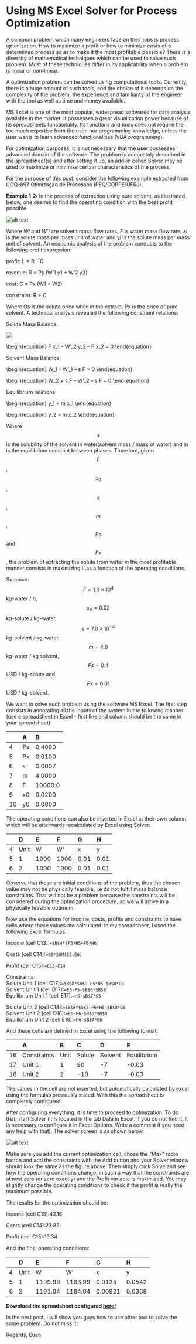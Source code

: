 # Using MS Excel Solver for Process Optimization

A common problem which many engineers face on their jobs is process optimization. How to maximize a profit or how to minimize costs of a determined process so as to make it the most profitable possible? There is a diversity of mathematical techniques which can be used to solve such problem. Most of these techniques differ in its applicability when a problem is linear or non-linear.

A optimization problem can be solved using computational tools. Currently, there is a huge amount of such tools, and the choice of it depends on the complexity of the problem, the experience and familiarity of the engineer with the tool as well as time and money available.

MS Excel is one of the most popular, widespread softwares for data analysis available in the market. It possesses a great visualization power because of its spreadsheets functionality. Its functions and tools does not require the too much expertise from the user, nor programming knowledge, unless the user wants to learn advanced functionalities (VBA programming).

For optimization purposes, it is not necessary that the user possesses advanced domain of the software. The problem is completely described in the spreadsheet(s) and after setting it up, an add-in called Solver may be used to maximize or minimize certain characteristics of the process.

For the purpose of this post, consider the following example extracted from COQ-897 Otimização de Processos (PEQ/COPPE/UFRJ).

**Example 1.2:** In the process of extraction using pure solvent, as illustrated below, one desires to find the operating condition with the best profit possible.

![alt text](img/2018-08-04-optimization-excel/extraction_process.png)

Where *Wi* and *W'i* are solvent mass flow rates, *F* is water mass flow rate, *xi* is the solute mass per mass unit of water and yi is the solute mass per mass unit of solvent. An economic analysis of the problem conducts to the following profit expression:

profit: L = R – C

revenue: R = Ps (W’1 y1 + W’2 y2)

cost: C = Px (W1 + W2)

constraint: R &gt; C

Where Os is the solute price while in the extract, Px is the price of pure solvent. A technical analysis revealed the following constraint relations:

Solute Mass Balance:

<!-- F x_0 – W'_1 y_1 – F x_1 = 0 -->

<img src="http://latex.codecogs.com/gif.latex?Fx_{0}–W'_{1}y_{1}–Fx_{1}=0" border="0"/>

\begin{equation}
F x_1 – W’_2 y_2 – F x_2 = 0
\end{equation}

Solvent Mass Balance:

\begin{equation}
W_1 – W’_1 – s F = 0
\end{equation}

\begin{equation}
W_2 + s F – W’_2 – s F = 0
\end{equation}

Equilibrium relations:

\begin{equation}
y_1 = m x_1
\end{equation}

\begin{equation}
y_2 = m x_2
\end{equation}

Where $$s$$ is the solubility of the solvent in water(solvent mass / mass of water) and m is the equilibrium constant between phases. Therefore, given $$F$$, $$x_0$$, $$s$$, $$m$$, $$Ps$$ and $$Px$$, the problem of extracting the solute from water in the most profitable manner consists in maximizing L as a function of the operating conditions.

Suppose:  
$$F = 1.0 \times 10^4$$ kg-water / h,  
$$x_0 = 0.02 $$ kg-solute / kg-water,  
$$s = 7.0 \times 10^{-4}$$ kg-solvent / kg-water,  
$$m = 4.0 $$ kg-water / kg solvent,  
$$Ps = 0.4 $$ USD / kg-solute and  
$$Px = 0.01 $$ USD / kg-solvent.

We want to solve such problem using the software MS Excel. The first step consists in annotating all the inputs of the system in the following manner (use a spreadsheet in Excel - first line and column should be the same in your spreadsheet):

|   | A | B |
| :--- | :--- |:--- |
| 4 | Ps | 0.4000  |
| 5 | Px | 0.0100  |
| 6 | s	 | 0.0007  |
| 7 | m	 | 4.0000  |
| 8 | F	 | 10000.0 |
| 9 | x0 | 0.0200  |
| 10 | y0 | 0.0800  |

The operating conditions can also be inserted in Excel at their own column, which will be afterwards recalculated by Excel using Solver:

|  | D | E | F  | G | H |
| :--- | :--- | :--- |:--- | :--- |:--- |
| 4 |Unit |	W	 |  W'	| x	   | y    |
| 5 |1	  | 1000 | 1000	| 0.01 | 0.01 |
| 6 |2	  | 1000 | 1000	| 0.01 | 0.01 |

Observe that these are initial conditions of the problem, thus the chosen value may not be physically feasible, i.e do not fulfill mass balance constraints. That will not be a problem because the constraints will be considered during the optimization procedure, so we will arrive in a physically feasible optimum.

Now use the equations for income, costs, profits and constraints to have cells where these values are calculated. In my spreadsheet, I used the following Excel formulas:

Income (cell C13):```=$B$4*(F5*H5+F6*H6)```

Costs (cell C14):```=B5*SUM(E5:E6)```

Profit (cell C15):```=C13-C14```

Constraints:  
Solute Unit 1 (cell C17):```=$B$8*$B$9-F5*H5-$B$8*G5```  
Solvent Unit 1 (cell D17):```=E5-F5-$B$6*$B$8```  
Equilibrium Unit 1 (cell E17):```=H5-$B$7*G5```

Solute Unit 2 (cell C18):```=$B$8*$G$5-F6*H6-$B$8*G6```  
Solvent Unit 2 (cell D18):```=E6-F6-$B$6*$B$8```  
Equilibrium Unit 2 (cell E18):```=H6-$B$7*G6```

And these cells are defined in Excel using the following format:

|  | A | B | C  | D | E |
| :--- | :--- | :--- |:--- | :--- |:--- |
| 16 |Constraints |	Unit | Solute |  Solvent | Equilibrium |
| 17 | Unit 1	 |   1   | 90	  |   -7   | -0.03 |
| 18 | Unit 2	 |   2   | -10	  |   -7   | -0.03 |

The values in the cell are not inserted, but automatically calculated by excel using the formulas previously stated. With this the spreadsheet is completely configured.

After configuring everything, it is time to proceed to optimization. To do that, start Solver (it is located in the tab Data in Excel. If you do not find it, it is necessary to configure it in Excel Options. Write a comment if you need any help with that). The solver screen is as shown below.
 
![alt text](img/2018-08-04-optimization-excel/solver_screen.png)

Make sure you add the current optimization cell, chose the "Max" radio button and add the constraints with the Add button and your Solver window should look the same as the figure above. Then simply click Solve and see how the operating conditions change, in such a way that the constraints are almost zero (or zero exactly) and the Profit variable is maximized. You may slightly change the operating conditions to check if the profit is really the maximum possible.

The results for the optimization should be:

Income (cell C13):43.16

Costs (cell C14):23.82

Profit (cell C15):19.34

And the final operating conditions:

|  | D | E | F  | G | H |
| :--- | :--- | :--- |:--- | :--- |:--- |
| 4 |Unit |	W	 |  W'	| x	   | y    |
| 5 |1	  | 1199.99 | 1183.99 | 0.0135 | 0.0542 |
| 6 |2	  | 1191.04 | 1184.04 | 0.00921 | 0.0368 |

**Download the spreadsheet configured <a href="../data/2018-08-04-optimization-excel/example_optimization.xlsx">here!</a>**

In the next post, I will show you guys how to use other tool to solve the same problem. Do not miss it!

Regards,
Euan


